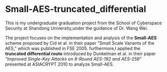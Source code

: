 # Small-AES-truncated_differential
This is my undergraduate graduation project from the School of Cyberspace Security at Shandong University,under the guidance of Dr. Wang Wei.

The project focuses on the implementation and analysis of the **Small-AES** scheme proposed by Cid et al. in their paper "Small Scale Variants of the AES," which was published in FSE 2005.
furthermore,I applied the **truncated differential route** introduced by Dunkelman et al. in their paper *"Improved Single-Key Attacks on 8-Round AES-192 and AES-256"* presented at ASIACRYPT 2010 to analyze Small-AES.
